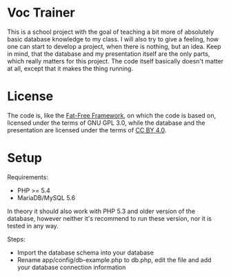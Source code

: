 # Voc Trainer

This is a school project with the goal of teaching a bit more of absolutely basic database knowledge to my class. I will also try to give a feeling, how one can start to develop a project, when there is nothing, but an idea. 
Keep in mind, that the database and my presentation itself are the only parts, which really matters for this project.
The code itself basically doesn't matter at all, except that it makes the thing running.


# License

The code is, like the [Fat-Free Framework](https://github.com/bcosca/fatfree), on which the code is based on, licensed under the terms of GNU GPL 3.0, while the database and the presentation are licensed under the terms of [CC BY 4.0](https://creativecommons.org/licenses/by/4.0/).

# Setup

Requirements: 
 * PHP >= 5.4
 * MariaDB/MySQL 5.6
 
In theory it should also work with PHP 5.3 and older version of the database, 
however neither it's recommend to run these version, nor it is tested in any way.

Steps:
 * Import the database schema into your database
 * Rename app/config/db-example.php to db.php, edit the file and add your database connection information
